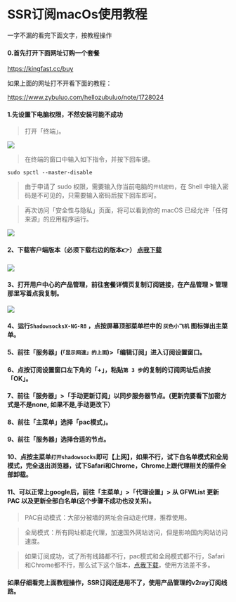 # SSR订阅macOs使用教程

一字不漏的看完下面文字，按教程操作

#### 0.首先打开下面网址订购一个套餐

https://kingfast.cc/buy

如果上面的网址打不开看下面的教程：

https://www.zybuluo.com/hellozubuluo/note/1728024



#### 1.先设置下电脑权限，不然安装可能不成功

> 打开「终端」。

![](/img/mac1.png)

> 在终端的窗口中输入如下指令，并按下回车键。

```
sudo spctl --master-disable
```

> 由于申请了 sudo 权限，需要输入你当前电脑的`开机密码`，在 Shell 中输入密码是不可见的，只需要输入密码后按下回车即可。

> 再次访问「安全性与隐私」页面，将可以看到你的 macOS 已经允许「任何来源」的应用程序运行。

![](/img/mac2.png)

#### 2、下载客户端版本（必须下载右边的版本👉） [点我下载](https://file.o4o.win/Mac/ShadowsocksX-NG-R8.dmg)

![](/img/mac3.png)


#### 3、打开用户中心的产品管理，前往套餐详情页复制订阅链接，在产品管理 > 管理 那里写着点我复制。

![](/img/mac4.png)

#### 4、运行`ShadowsocksX-NG-R8` ，点按屏幕顶部菜单栏中的 `灰色小飞机` 图标弹出主菜单。

#### 5、前往「服务器」(`「显示网速」的上面`)>「编辑订阅」进入订阅设置窗口。

#### 6、点按订阅设置窗口左下角的「+」，粘贴`第 3 步`的复制的订阅网址后点按「OK」。

#### 7、前往「服务器」>「手动更新订阅」以同步服务器节点。(更新完要看下加密方式是不是none, 如果不是,手动更改下）

#### 8、前往「主菜单」选择「pac模式」。

#### 9、前往「服务器」选择合适的节点。

#### 10、点按主菜单`打开shadowsocks`即可【上网】，如果不行，试下白名单模式和全局模式，完全退出浏览器，试下Safari和Chrome，Chrome上跟代理相关的插件全部卸载。

#### 11、可以正常上google后，前往「主菜单」>「代理设置」> 从 GFWList 更新 PAC 以及更新全部白名单(这个步骤不成功也没关系)。


> PAC自动模式：大部分被墙的网址会自动走代理，推荐使用。

> 全局模式：所有网址都走代理，加速国外网站访问，但是影响国内网站访问速度。

> 如果订阅成功，试了所有线路都不行，pac模式和全局模式都不行，Safari和Chrome都不行，那么试下这个版本，[点我下载](https://file.o4o.win/Mac/electron-ssr-0.2.6.dmg)，使用方法差不多。

#### 如果仔细看完上面教程操作，SSR订阅还是用不了，使用产品管理的v2ray订阅线路。

